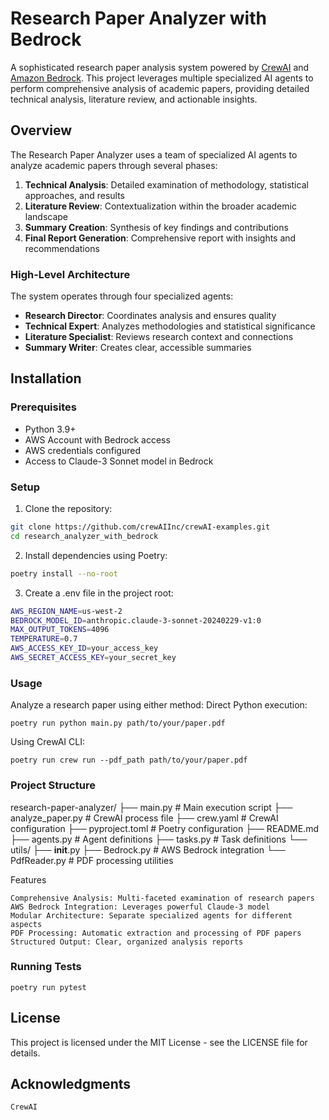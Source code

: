 # Research Paper Analyzer with Bedrock

A sophisticated research paper analysis system powered by [CrewAI](https://crewai.com) and [Amazon Bedrock](https://aws.amazon.com/bedrock/). This project leverages multiple specialized AI agents to perform comprehensive analysis of academic papers, providing detailed technical analysis, literature review, and actionable insights.

## Overview

The Research Paper Analyzer uses a team of specialized AI agents to analyze academic papers through several phases:

1. **Technical Analysis**: Detailed examination of methodology, statistical approaches, and results
2. **Literature Review**: Contextualization within the broader academic landscape
3. **Summary Creation**: Synthesis of key findings and contributions
4. **Final Report Generation**: Comprehensive report with insights and recommendations

### High-Level Architecture

The system operates through four specialized agents:

- **Research Director**: Coordinates analysis and ensures quality
- **Technical Expert**: Analyzes methodologies and statistical significance
- **Literature Specialist**: Reviews research context and connections
- **Summary Writer**: Creates clear, accessible summaries

## Installation

### Prerequisites

- Python 3.9+
- AWS Account with Bedrock access
- AWS credentials configured
- Access to Claude-3 Sonnet model in Bedrock

### Setup

1. Clone the repository:
```bash
git clone https://github.com/crewAIInc/crewAI-examples.git
cd research_analyzer_with_bedrock
```
2. Install dependencies using Poetry:
```bash
poetry install --no-root
```
3. Create a .env file in the project root:
```bash
AWS_REGION_NAME=us-west-2
BEDROCK_MODEL_ID=anthropic.claude-3-sonnet-20240229-v1:0
MAX_OUTPUT_TOKENS=4096
TEMPERATURE=0.7
AWS_ACCESS_KEY_ID=your_access_key
AWS_SECRET_ACCESS_KEY=your_secret_key
```
### Usage

Analyze a research paper using either method:
Direct Python execution:

    poetry run python main.py path/to/your/paper.pdf

Using CrewAI CLI:
    
    poetry run crew run --pdf_path path/to/your/paper.pdf

### Project Structure

research-paper-analyzer/
├── main.py                 # Main execution script
├── analyze_paper.py        # CrewAI process file
├── crew.yaml              # CrewAI configuration
├── pyproject.toml        # Poetry configuration
├── README.md
├── agents.py             # Agent definitions
├── tasks.py             # Task definitions
└── utils/
    ├── __init__.py
    ├── Bedrock.py       # AWS Bedrock integration
    └── PdfReader.py     # PDF processing utilities

Features

    Comprehensive Analysis: Multi-faceted examination of research papers
    AWS Bedrock Integration: Leverages powerful Claude-3 model
    Modular Architecture: Separate specialized agents for different aspects
    PDF Processing: Automatic extraction and processing of PDF papers
    Structured Output: Clear, organized analysis reports

### Running Tests

    poetry run pytest

## License

This project is licensed under the MIT License - see the LICENSE file for details.

## Acknowledgments

    CrewAI 
